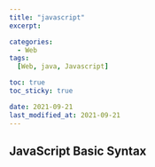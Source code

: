 ```yaml
---
title: "javascript"
excerpt:

categories:
  - Web
tags:
  [Web, java, Javascript]

toc: true
toc_sticky: true

date: 2021-09-21
last_modified_at: 2021-09-21
---
```




## JavaScript Basic Syntax


